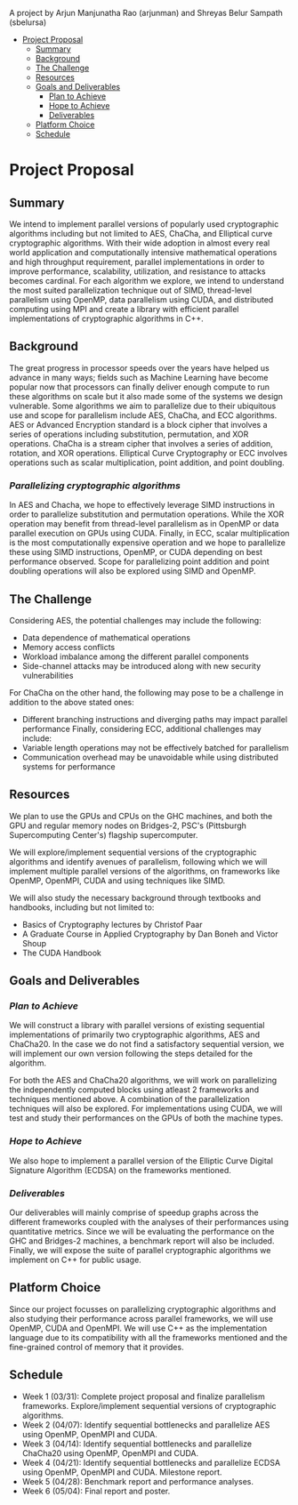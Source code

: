 A project by Arjun Manjunatha Rao (arjunman) and Shreyas Belur Sampath (sbelursa)

* [Project Proposal](#project-proposal)
    * [Summary](#summary)
    * [Background](#background)
    * [The Challenge](#the-challenge)
    * [Resources](#resources)
    * [Goals and Deliverables](#goals-and-deliverables)
        * [Plan to Achieve](#plan-to-achieve)
        * [Hope to Achieve](#hope-to-achieve)
        * [Deliverables](#deliverables)
    * [Platform Choice](#platform-choice)
    * [Schedule](#schedule)

# Project Proposal

## Summary

We intend to implement parallel versions of popularly used cryptographic algorithms including but not limited to AES, ChaCha, and Elliptical curve cryptographic algorithms. With their wide adoption in almost every real world application and computationally intensive mathematical operations and high throughput requirement, parallel implementations in order to improve performance, scalability, utilization, and resistance to attacks becomes cardinal. For each algorithm we explore, we intend to understand the most suited parallelization technique out of SIMD, thread-level parallelism using OpenMP, data parallelism using CUDA, and distributed computing using MPI and create a library with efficient parallel implementations of cryptographic algorithms in C++.

## Background

The great progress in processor speeds over the years have helped us advance in many ways; fields such as Machine Learning have become popular now that processors can finally deliver enough compute to run these algorithms on scale but it also made some of the systems we design vulnerable. Some algorithms we aim to parallelize due to their ubiquitous use and scope for parallelism include AES, ChaCha, and ECC algorithms.
AES or Advanced Encryption standard is a block cipher that involves a series of operations including substitution, permutation, and XOR operations. ChaCha is a stream cipher that involves a series of addition, rotation, and XOR operations. Elliptical Curve Cryptography or ECC involves operations such as scalar multiplication, point addition, and point doubling. 

### *Parallelizing cryptographic algorithms*
In AES and Chacha, we hope to effectively leverage SIMD instructions in order to parallelize substitution and permutation operations. While the XOR operation may benefit from thread-level parallelism as in OpenMP or data parallel execution on GPUs using CUDA. Finally, in ECC, scalar multiplication is the most computationally expensive operation and we hope to parallelize these using SIMD instructions, OpenMP, or CUDA depending on best performance observed. Scope for parallelizing point addition and point doubling operations will also be explored using SIMD and OpenMP.

## The Challenge

Considering AES, the potential challenges may include the following: 
* Data dependence of mathematical operations
* Memory access conflicts
* Workload imbalance among the different parallel components
* Side-channel attacks may be introduced along with new security vulnerabilities

For ChaCha on the other hand, the following may pose to be a challenge in addition to the above stated ones:
* Different branching instructions and diverging paths may impact parallel performance
Finally, considering ECC, additional challenges may include:
* Variable length operations may not be effectively batched for parallelism
* Communication overhead may be unavoidable while using distributed systems for performance

## Resources

We plan to use the GPUs and CPUs on the GHC machines, and both the GPU and regular memory nodes on Bridges-2, PSC's (Pittsburgh Supercomputing Center's) flagship supercomputer. 

We will explore/implement sequential versions of the cryptographic algorithms and identify avenues of parallelism, following which we will implement multiple parallel versions of the algorithms, on frameworks like OpenMP, OpenMPI, CUDA and using techniques like SIMD.

We will also study the necessary background through textbooks and handbooks, including but not limited to:
* Basics of Cryptography lectures by Christof Paar
* A Graduate Course in Applied Cryptography by Dan Boneh and Victor Shoup
* The CUDA Handbook

## Goals and Deliverables

### *Plan to Achieve*

We will construct a library with parallel versions of existing sequential implementations of primarily two cryptographic algorithms, AES and ChaCha20. In the case we do not find a satisfactory sequential version, we will implement our own version following the steps detailed for the algorithm. 

For both the AES and ChaCha20 algorithms, we will work on parallelizing the independently computed blocks using atleast 2 frameworks and techniques mentioned above. A combination of the parallelization techniques will also be explored. For implementations using CUDA, we will test and study their performances on the GPUs of both the machine types.

### *Hope to Achieve*

We also hope to implement a parallel version of the Elliptic Curve Digital Signature Algorithm (ECDSA) on the frameworks mentioned.

### *Deliverables*

Our deliverables will mainly comprise of speedup graphs across the different frameworks coupled with the analyses of their performances using quantitative metrics. Since we will be evaluating the performance on the GHC and Bridges-2 machines, a benchmark report will also be included. Finally, we will expose the suite of parallel cryptographic algorithms we implement on C++ for public usage.

## Platform Choice

Since our project focusses on parallelizing cryptographic algorithms and also studying their performance across parallel frameworks, we will use OpenMP, CUDA and OpenMPI. We will use C++ as the implementation language due to its compatibility with all the frameworks mentioned and the fine-grained control of memory that it provides.

## Schedule

* Week 1 (03/31): Complete project proposal and finalize parallelism frameworks. Explore/implement sequential versions of cryptographic algorithms.
* Week 2 (04/07): Identify sequential bottlenecks and parallelize AES using OpenMP, OpenMPI and CUDA.
* Week 3 (04/14): Identify sequential bottlenecks and parallelize ChaCha20 using OpenMP, OpenMPI and CUDA.
* Week 4 (04/21): Identify sequential bottlenecks and parallelize ECDSA using OpenMP, OpenMPI and CUDA. Milestone report.
* Week 5 (04/28): Benchmark report and performance analyses.
* Week 6 (05/04): Final report and poster.

